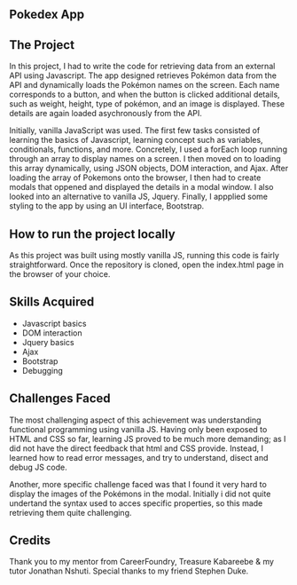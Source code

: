## Pokedex App

## The Project

In this project, I had to write the code for retrieving data from an external API using Javascript. The app designed retrieves Pokémon data from the API and dynamically loads the Pokémon names on the screen. Each name corresponds to a button, and when the button is clicked additional details, such as weight, height, type of pokémon, and an image is displayed. These details are again loaded asychronously from the API.

Initially, vanilla JavaScript was used. The first few tasks consisted of learning the basics of Javascript, learning concept such as variables, conditionals, functions, and more. Concretely, I used a forEach loop running through an array to display names on a screen. I then moved on to loading this array dynamically, using JSON objects, DOM interaction, and Ajax. After loading the array of Pokemons onto the browser, I then had to create modals that oppened and displayed the details in a modal window. I also looked into an alternative to vanilla JS, Jquery. Finally, I appplied some styling to the app by using an UI interface, Bootstrap.

## How to run the project locally

As this project was built using mostly vanilla JS, running this code is fairly straightforward. Once the repository is cloned, open the index.html page in the browser of your choice. 

## Skills Acquired

- Javascript basics
- DOM interaction 
- Jquery basics
- Ajax
- Bootstrap
- Debugging

## Challenges Faced

The most challenging aspect of this achievement was understanding functional programming using vanilla JS. Having only been exposed to HTML and CSS so far, learning JS proved to be much more demanding; as I did not have the direct feedback that html and CSS provide. Instead, I learned how to read error messages, and try to understand, disect and debug JS code. 

Another, more specific challenge faced was that I found it very hard to display the images of the Pokémons in the modal. Initially i did not quite undertand the syntax used to acces specific properties, so this made retrieving them quite challenging.

## Credits

Thank you to my mentor from CareerFoundry, Treasure Kabareebe & my tutor Jonathan Nshuti. Special thanks to my friend Stephen Duke. 
